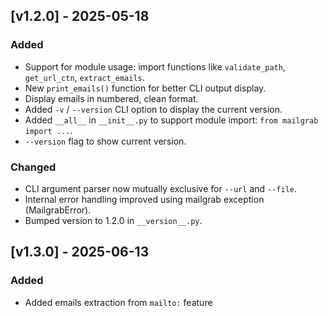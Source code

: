 ## [v1.2.0] - 2025-05-18

### Added
- Support for module usage: import functions like `validate_path`, `get_url_ctn`, `extract_emails`.
- New `print_emails()` function for better CLI output display.
- Display emails in numbered, clean format.
- Added `-v` / `--version` CLI option to display the current version.
- Added `__all__` in `__init__.py` to support module import: `from mailgrab import ...`.
- `--version` flag to show current version.

### Changed
- CLI argument parser now mutually exclusive for `--url` and `--file`.
- Internal error handling improved using mailgrab exception (MailgrabError).
- Bumped version to 1.2.0 in `__version__.py`.

## [v1.3.0] - 2025-06-13

### Added
- Added emails extraction from `mailto:` feature

